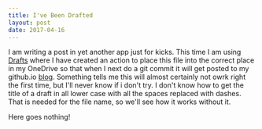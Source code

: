 ```yaml
---
title: I've Been Drafted
layout: post
date: 2017-04-16
---
```

I am writing a post in yet another app just for kicks. This time I am using [Drafts](http://agiletortoise.com/drafts/) where I have created an action to place this file into the correct place in my OneDrive so that when I next do a git commit it will get posted to my github.io [blog](https://thomasstivers.github.io/blog). Something tells me this will almost certainly not owrk right the first time, but I'll never know if i don't try. I don't know how to get the title of a draft in all lower case with all the spaces replaced with dashes. That is needed for the file name, so we'll see how it works without it.

Here goes nothing!